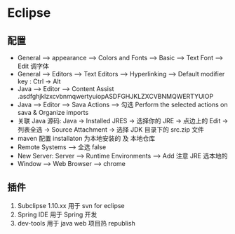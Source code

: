 # Eclipse

## 配置

* General --> appearance --> Colors and Fonts --> Basic --> Text Font --> Edit 调字体
* General --> Editors --> Text Editors --> Hyperlinking --> Default modifier key : Ctrl -> Alt
* Java --> Editor --> Content Assist .asdfghjklzxcvbnmqwertyuiopASDFGHJKLZXCVBNMQWERTYUIOP
* Java --> Editor --> Sava Actions --> 勾选 Perform the selected actions on sava & Organize imports
* 关联 Java 源码: Java -> Installed JRES -> 选择你的 JRE -> 点边上的 Edit -> 列表全选 -> Source Attachment -> 选择 JDK 目录下的 src.zip 文件
* maven 配置 installaton 为本地安装的 及 本地仓库
* Remote Systems --> 全选 false
* New Server: Server --> Runtime Environments --> Add 注意 JRE 选本地的
* Window --> Web Browser --> chrome

## 插件

1. Subclipse 1.10.xx 用于 svn for eclipse
2. Spring IDE 用于 Spring 开发
3. dev-tools 用于 java web 项目热 republish
